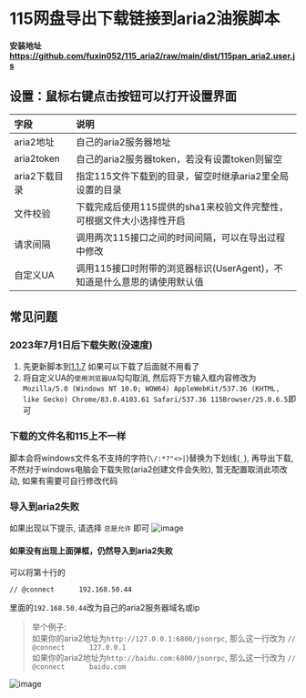 # 115网盘导出下载链接到aria2油猴脚本

**安装地址 https://github.com/fuxin052/115_aria2/raw/main/dist/115pan_aria2.user.js**

## 设置：鼠标右键点击按钮可以打开设置界面

|字段|说明|
|:----|:----|
|aria2地址|自己的aria2服务器地址|
|aria2token|自己的aria2服务器token，若没有设置token则留空|
|aria2下载目录|指定115文件下载到的目录，留空时继承aria2里全局设置的目录|
|文件校验| 下载完成后使用115提供的sha1来校验文件完整性，可根据文件大小选择性开启|
|请求间隔|调用两次115接口之间的时间间隔，可以在导出过程中修改|
|自定义UA|调用115接口时附带的浏览器标识(UserAgent)，不知道是什么意思的请使用默认值|
## 常见问题

### 2023年7月1日后下载失败(没速度)
1. 先更新脚本到[1.1.7](https://github.com/fuxin052/115_aria2/raw/main/dist/115pan_aria2.user.js) 如果可以下载了后面就不用看了
2. 将自定义UA的`使用浏览器UA`勾勾取消, 然后将下方输入框内容修改为`Mozilla/5.0 (Windows NT 10.0; WOW64) AppleWebKit/537.36 (KHTML, like Gecko) Chrome/83.0.4103.61 Safari/537.36 115Browser/25.0.6.5`即可

### 下载的文件名和115上不一样

脚本会将windows文件名不支持的字符(`\/:*?"<>|`)替换为下划线(`_`), 再导出下载, 不然对于windows电脑会下载失败(aria2创建文件会失败), 暂无配置取消此项改动, 如果有需要可自行修改代码

### 导入到aria2失败

如果出现以下提示, 请选择 `总是允许` 即可
![image](https://user-images.githubusercontent.com/46592199/213325190-0b1df296-a53d-4dc2-9411-cdaeba670576.png)

#### 如果没有出现上面弹框，仍然导入到aria2失败
可以将第十行的
```
// @connect      192.168.50.44
```
里面的`192.168.50.44`改为自己的aria2服务器域名或ip

> 举个例子:<br/>
> 如果你的aria2地址为`http://127.0.0.1:6800/jsonrpc`, 那么这一行改为 `// @connect      127.0.0.1`<br/>
> 如果你的aria2地址为`http://baidu.com:6800/jsonrpc`, 那么这一行改为 `// @connect      baidu.com`

![image](https://user-images.githubusercontent.com/46592199/213326074-0fc06090-888d-4d27-9158-bb6cba4cfb39.png)



